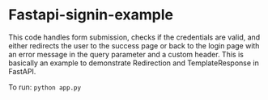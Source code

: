 # Fastapi-signin-example

This code handles form submission, checks if the credentials are valid, and either redirects the user to the success page or back to the login page with an error message in the query parameter and a custom header. This is basically an example to demonstrate Redirection and TemplateResponse in FastAPI.

To run:
```python app.py```

